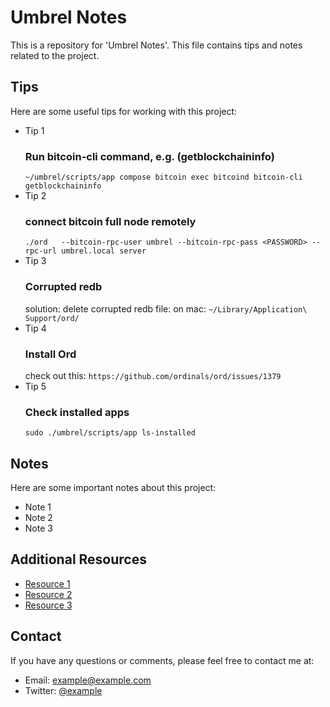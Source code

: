 # Umbrel Notes

This is a repository for 'Umbrel Notes'. This file contains tips and notes related to the project.

## Tips

Here are some useful tips for working with this project:

- Tip 1
   ### Run bitcoin-cli command, e.g. (getblockchaininfo)
   `~/umbrel/scripts/app compose bitcoin exec bitcoind bitcoin-cli getblockchaininfo`
- Tip 2
   ### connect bitcoin full node remotely
   `./ord   --bitcoin-rpc-user umbrel --bitcoin-rpc-pass <PASSWORD> --rpc-url umbrel.local server`
- Tip 3
   ### Corrupted redb
   solution:
    delete corrupted redb file:
    on mac:
    `~/Library/Application\ Support/ord/`
- Tip 4
  ### Install Ord
  check out this: `https://github.com/ordinals/ord/issues/1379`
- Tip 5
  ### Check installed apps
  `sudo ./umbrel/scripts/app ls-installed`

## Notes

Here are some important notes about this project:

- Note 1
- Note 2
- Note 3

## Additional Resources

- [Resource 1](http://example.com)
- [Resource 2](http://example.com)
- [Resource 3](http://example.com)

## Contact

If you have any questions or comments, please feel free to contact me at:

- Email: example@example.com
- Twitter: [@example](http://twitter.com/example)
